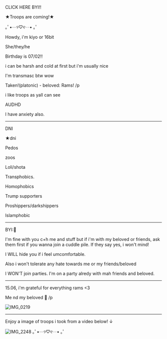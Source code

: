 CLICK HERE BYI!! 



★Troops are coming!★

｡ﾟ•┈୨♡୧┈• ｡ﾟ

Howdy, i'm kiyo or 16bit

She/they/he

Birthday is 07/02!! 

i can be harsh and cold at first but i'm usually nice

I'm transmasc btw wow

Taken!(platonic) - beloved: Rams! /p

i like troops as yall can see

AUDHD

I have anxiety also.

---------------------
DNI

★dni

Pedos

zoos

Loli/shota

Transphobics.

Homophobics

Trump supporters

Proshippers/darkshippers

Islamphobic


-----------------
BYI:🎁

I'm fine with you c+h me and stuff but if i'm with my beloved or friends, ask them first if you wanna join a cuddle pile. If they say yes, i won't mind!

I WILL hide you if i feel umcomfortable.

Also i won't tolerate any hate towards me or my friends/beloved

I WON'T join parties. I'm on a party alredy with mah friends and beloved.

-------------------

15.06, i'm grateful for everything rams <3

Me nd my beloved 💝 /p


![IMG_0219](https://github.com/user-attachments/assets/9955616e-6b2b-4c26-ab7f-d50e288c5489)


------------------

Enjoy a image of troops i took from a video below!
↓

![IMG_2248](https://github.com/user-attachments/assets/8c546d77-4bc6-448a-945d-26877d44f818)
｡ﾟ•┈୨♡୧┈• ｡ﾟ
